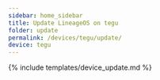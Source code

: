 ```yaml
---
sidebar: home_sidebar
title: Update LineageOS on tegu
folder: update
permalink: /devices/tegu/update/
device: tegu
---
```

{% include templates/device_update.md %}
